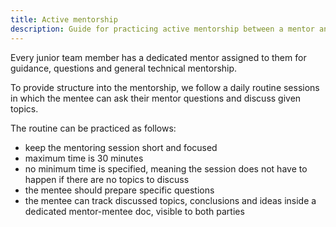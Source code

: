```yaml
---
title: Active mentorship
description: Guide for practicing active mentorship between a mentor and mentee
---
```


Every junior team member has a dedicated mentor assigned to them for guidance, questions and general technical
mentorship.

To provide structure into the mentorship, we follow a daily routine sessions in which the mentee can ask their
mentor questions and discuss given topics.

The routine can be practiced as follows:

-   keep the mentoring session short and focused
-   maximum time is 30 minutes
-   no minimum time is specified, meaning the session does not have to happen if there are no topics to discuss
-   the mentee should prepare specific questions
-   the mentee can track discussed topics, conclusions and ideas inside a dedicated mentor-mentee doc, visible to both parties

